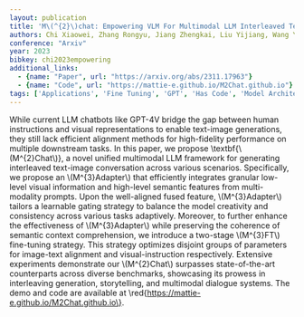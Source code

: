 ```yaml
---
layout: publication
title: 'M\(^{2}\)chat: Empowering VLM For Multimodal LLM Interleaved Text-image Generation'
authors: Chi Xiaowei, Zhang Rongyu, Jiang Zhengkai, Liu Yijiang, Wang Yatian, Qi Xingqun, Luo Wenhan, Gao Peng, Zhang Shanghang, Liu Qifeng, Guo Yike
conference: "Arxiv"
year: 2023
bibkey: chi2023empowering
additional_links:
  - {name: "Paper", url: "https://arxiv.org/abs/2311.17963"}
  - {name: "Code", url: "https://mattie-e.github.io/M2Chat.github.io"}
tags: ['Applications', 'Fine Tuning', 'GPT', 'Has Code', 'Model Architecture', 'Multimodal Models', 'Pretraining Methods', 'Prompting', 'Reinforcement Learning', 'Tools', 'Training Techniques']
---
```

While current LLM chatbots like GPT-4V bridge the gap between human
instructions and visual representations to enable text-image generations, they
still lack efficient alignment methods for high-fidelity performance on
multiple downstream tasks. In this paper, we propose \textbf\{\\(M^\{2\}Chat\\)\}, a
novel unified multimodal LLM framework for generating interleaved text-image
conversation across various scenarios. Specifically, we propose an
\\(M^\{3\}Adapter\\) that efficiently integrates granular low-level visual
information and high-level semantic features from multi-modality prompts. Upon
the well-aligned fused feature, \\(M^\{3\}Adapter\\) tailors a learnable gating
strategy to balance the model creativity and consistency across various tasks
adaptively. Moreover, to further enhance the effectiveness of \\(M^\{3\}Adapter\\)
while preserving the coherence of semantic context comprehension, we introduce
a two-stage \\(M^\{3\}FT\\) fine-tuning strategy. This strategy optimizes disjoint
groups of parameters for image-text alignment and visual-instruction
respectively. Extensive experiments demonstrate our \\(M^\{2\}Chat\\) surpasses
state-of-the-art counterparts across diverse benchmarks, showcasing its prowess
in interleaving generation, storytelling, and multimodal dialogue systems. The
demo and code are available at
\red\{https://mattie-e.github.io/M2Chat.github.io\}.
